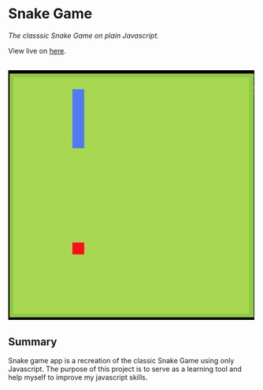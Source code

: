 # Snake Game

_The classsic Snake Game on plain Javascript._

View live on <a href="https://marialobillo.github.io/snake-game/">here</a>.

<br>

<img src="demo-snake.png" width="500">

## Summary

Snake game app is a recreation of the classic Snake Game using only Javascript. The purpose of this project is to serve as a learning tool and help myself to improve my javascript skills.